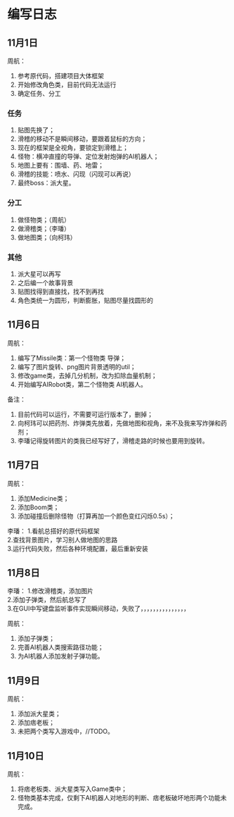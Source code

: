 # 编写日志

## 11月1日

周航：
   1. 参考原代码，搭建项目大体框架
   2. 开始修改角色类，目前代码无法运行
   3. 确定任务、分工
   
### 任务
   1. 贴图先换了；
   2. 滑稽的移动不是瞬间移动，要跟着鼠标的方向；
   3. 现在的框架是全视角，要锁定到滑稽上；
   4. 怪物：横冲直撞的导弹、定位发射炮弹的AI机器人；
   5. 地图上要有：围墙、药、地雷；
   6. 滑稽的技能：喷水、闪现（闪现可以再说）
   7. 最终boss：派大星。
   
### 分工
   1. 做怪物类；（周航）
   2. 做滑稽类；（李璠）
   3. 做地图类；（向柯玮）
   
### 其他
   1. 派大星可以再写
   2. 之后编一个故事背景
   3. 贴图找得到直接找，找不到再找
   4. 角色类统一为圆形，判断膨胀，贴图尽量找圆形的
   
## 11月6日

周航：
   1. 编写了Missile类：第一个怪物类 导弹；
   2. 编写了图片旋转、png图片背景透明的util；
   3. 修改game类，去掉几分机制，改为扣除血量机制；
   4. 开始编写AIRobot类，第二个怪物类 AI机器人。
   
备注：
1. 目前代码可以运行，不需要可运行版本了，删掉；
2. 向柯玮可以把药剂、炸弹类先放着，先做地图和视角，来不及我来写炸弹和药剂；
3. 李璠记得旋转图片的类我已经写好了，滑稽走路的时候也要用到旋转。

## 11月7日

周航：
   1. 添加Medicine类；
   2. 添加Boom类；
   3. 添加碰撞后删除怪物（打算再加一个颜色变红闪烁0.5s）；
   
李璠：
   1.看航总搭好的原代码框架                                                                                                                                                         
   2.查找背景图片，学习别人做地图的思路                                                                                                                                                  
   3.运行代码失败，然后各种环境配置，最后重新安装                                                                                                                                             
  
## 11月8日

李璠：
   1.修改滑稽类，添加图片                                                                                                                                                                                                                                                                                                                                                                                      
   2.添加子弹类，然后航总写了                                                                                                                                                            
   3.在GUI中写键盘监听事件实现瞬间移动，失败了，，，，，，，，，，，，，，，                                                                                                                             
   
周航：
   1. 添加子弹类；
   2. 完善AI机器人类搜索路径功能；
   3. 为AI机器人添加发射子弹功能。
   
## 11月9日

周航：
   1. 添加派大星类；
   2. 添加痞老板；
   3. 未把两个类写入游戏中，//TODO。
   
## 11月10日

周航：
   1. 将痞老板类、派大星类写入Game类中；
   2. 怪物类基本完成，仅剩下AI机器人对地形的判断、痞老板破坏地形两个功能未完成。